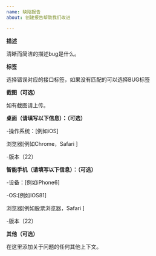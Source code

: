 ```yaml
---
name: 缺陷报告
about: 创建报告帮助我们改进

---
```


**描述**

清晰而简洁的描述bug是什么。

**标签**

选择错误对应的接口标签，如果没有匹配的可以选择BUG标签

**截图（可选）**

如有截图请上传。

**桌面（请填写以下信息）：（可选）**

-操作系统：[例如iOS]

浏览器[例如Chrome，Safari ]

-版本〔22〕


**智能手机（请填写以下信息）：（可选）**

-设备：[例如iPhone6]

-OS:[例如IOS81]

浏览器[例如股票浏览器，Safari ]

-版本〔22〕


**其他（可选）**

在这里添加关于问题的任何其他上下文。
